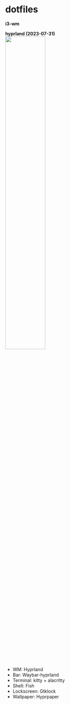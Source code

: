# dotfiles
**i3-wm**

**hyprland (2023-07-31)**  
<img src="https://github.com/marsonplay/dotfiles/assets/111539573/b81075bd-ecac-409e-afc3-ff91d4799fa8" width="50%" height="50%">
- WM:         Hyprland 
- Bar:        Waybar-hyprland
- Terminal:   kitty + alacritty
- Shell:      Fish
- Lockscreen: Gtklock
- Wallpaper:  Hyprpaper
